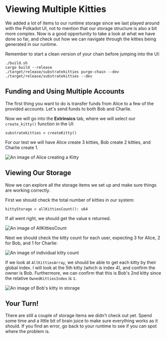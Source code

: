 Viewing Multiple Kitties
===

We added a lot of items to our runtime storage since we last played around with the Polkadot UI, not to mention that our storage structure is also a bit more complex. Now is a good opportunity to take a look at what we have done so far, and check out how we can navigate through the kitties being generated in our runtime.

Remember to start a clean version of your chain before jumping into the UI:

```
./build.sh
cargo build --release
./target/release/substratekitties purge-chain --dev
./target/release/substratekitties --dev
```

## Funding and Using Multiple Accounts

The first thing you want to do is transfer funds from Alice to a few of the provided accounts. Let's send funds to both Bob and Charlie.

Now we will go into the **Extrinsics** tab, where we will select our `create_kitty()` function in the UI:

```
substratekitties > createKitty()
```

For our test we will have Alice create 3 kitties, Bob create 2 kitties, and Charlie create 1.

![An image of Alice creating a Kitty](./assets/alice-creates-kitty.png)

## Viewing Our Storage

Now we can explore all the storage items we set up and make sure things are working correctly.

First we should check the total number of kitties in our system:

```
kittyStorage > allKittiesCount(): u64
```

If all went right, we should get the value `6` returned.

![An image of AllKittiesCount](./assets/all-kitties-count.png)

Next we should check the kitty count for each user, expecting 3 for Alice, 2 for Bob, and 1 for Charlie:

![An image of individual kitty count](./assets/owner-kitty-count.png)

If we look at `AllKittiesArray`, we should be able to get each kitty by their global index. I will look at the 5th kitty (which is index 4), and confirm the owner is Bob. Furthermore, we can confirm that this is Bob's 2nd kitty since the relative `OwnedKittiesIndex` is `1`.

![An image of Bob's kitty in storage](./assets/bob-owned-kitty.png)

## Your Turn!

There are still a couple of storage items we didn't check out yet. Spend some time and a little bit of brain juice to make sure everything works as it should. If you find an error, go back to your runtime to see if you can spot where the problem is.
